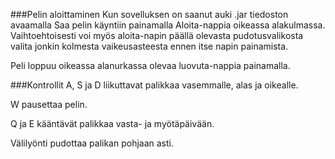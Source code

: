 ###Pelin aloittaminen
Kun sovelluksen on saanut auki .jar tiedoston avaamalla Saa pelin käyntiin painamalla Aloita-nappia oikeassa alakulmassa. Vaihtoehtoisesti voi myös aloita-napin päällä olevasta pudotusvalikosta valita jonkin kolmesta vaikeusasteesta ennen itse napin painamista.

Peli loppuu oikeassa alanurkassa olevaa luovuta-nappia painamalla.

###Kontrollit
A, S ja D liikuttavat palikkaa vasemmalle, alas ja oikealle.

W pausettaa pelin.

Q ja E kääntävät palikkaa vasta- ja myötäpäivään.

Välilyönti pudottaa palikan pohjaan asti.
